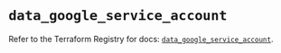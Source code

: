 # `data_google_service_account`

Refer to the Terraform Registry for docs: [`data_google_service_account`](https://registry.terraform.io/providers/hashicorp/google/5.33.0/docs/data-sources/service_account).
